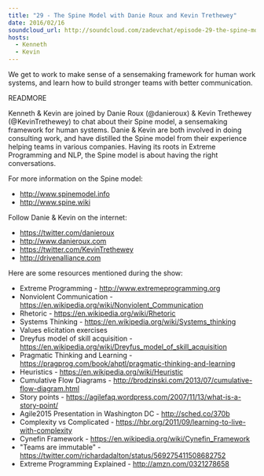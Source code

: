 ```yaml
---
title: "29 - The Spine Model with Danie Roux and Kevin Trethewey"
date: 2016/02/16
soundcloud_url: http://soundcloud.com/zadevchat/episode-29-the-spine-model-with-danie-roux-and-kevin-trethewey
hosts:
  - Kenneth
  - Kevin
---
```


We get to work to make sense of a sensemaking framework for human work systems, and learn how to build stronger teams with better communication.

READMORE

Kenneth & Kevin are joined by Danie Roux (@danieroux) & Kevin Trethewey (@KevinTrethewey) to chat about their Spine model, a sensemaking framework for human systems. Danie & Kevin are both involved in doing consulting work, and have distilled the Spine model from their experience helping teams in various companies. Having its roots in Extreme Programming and NLP, the Spine model is about having the right conversations.


For more information on the Spine model:

* http://www.spinemodel.info
* http://www.spine.wiki


Follow Danie & Kevin on the internet:

* https://twitter.com/danieroux
* http://www.danieroux.com
* https://twitter.com/KevinTrethewey
* http://drivenalliance.com

Here are some resources mentioned during the show:

* Extreme Programming - http://www.extremeprogramming.org
* Nonviolent Communication - https://en.wikipedia.org/wiki/Nonviolent_Communication
* Rhetoric - https://en.wikipedia.org/wiki/Rhetoric
* Systems Thinking - https://en.wikipedia.org/wiki/Systems_thinking
* Values elicitation exercises
* Dreyfus model of skill acquisition - https://en.wikipedia.org/wiki/Dreyfus_model_of_skill_acquisition
* Pragmatic Thinking and Learning - https://pragprog.com/book/ahptl/pragmatic-thinking-and-learning
* Heuristics - https://en.wikipedia.org/wiki/Heuristic
* Cumulative Flow Diagrams - http://brodzinski.com/2013/07/cumulative-flow-diagram.html
* Story points - https://agilefaq.wordpress.com/2007/11/13/what-is-a-story-point/
* Agile2015 Presentation in Washington DC - http://sched.co/370b
* Complexity vs Complicated - https://hbr.org/2011/09/learning-to-live-with-complexity
* Cynefin Framework - https://en.wikipedia.org/wiki/Cynefin_Framework
* "Teams are immutable" - https://twitter.com/richardadalton/status/569275411508682752
* Extreme Programming Explained - http://amzn.com/0321278658
